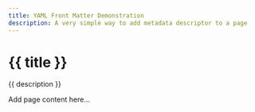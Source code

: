 ```yaml
---
title: YAML Front Matter Demonstration
description: A very simple way to add metadata descriptor to a page
---
```

<h1> {{ title }} </h1>
<p> {{ description }} </p>
Add page content here...
